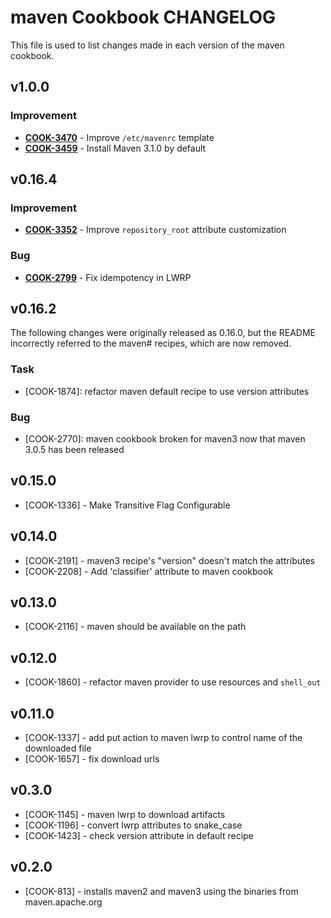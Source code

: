 maven Cookbook CHANGELOG
========================
This file is used to list changes made in each version of the maven cookbook.


v1.0.0
------
### Improvement
- **[COOK-3470](https://tickets.opscode.com/browse/COOK-3470)** - Improve `/etc/mavenrc` template
- **[COOK-3459](https://tickets.opscode.com/browse/COOK-3459)** - Install Maven 3.1.0 by default

v0.16.4
-------
### Improvement
- **[COOK-3352](https://tickets.opscode.com/browse/COOK-3352)** - Improve `repository_root` attribute customization

### Bug
- **[COOK-2799](https://tickets.opscode.com/browse/COOK-2799)** - Fix idempotency in LWRP

v0.16.2
-------
The following changes were originally released as 0.16.0, but the README incorrectly referred to the maven# recipes, which are now removed.

### Task
- [COOK-1874]: refactor maven default recipe to use version attributes

### Bug
- [COOK-2770]: maven cookbook broken for maven3 now that maven 3.0.5 has been released

v0.15.0
-------
- [COOK-1336] - Make Transitive Flag Configurable

v0.14.0
-------
- [COOK-2191] - maven3 recipe's "version" doesn't match the attributes
- [COOK-2208] - Add 'classifier' attribute to maven cookbook

v0.13.0
-------
- [COOK-2116] - maven should be available on the path

v0.12.0
-------
- [COOK-1860] - refactor maven provider to use resources and `shell_out`

v0.11.0
-------
- [COOK-1337] - add put action to maven lwrp to control name of the downloaded file
- [COOK-1657] - fix download urls

v0.3.0
------
- [COOK-1145] - maven lwrp to download artifacts
- [COOK-1196] - convert lwrp attributes to snake_case
- [COOK-1423] - check version attribute in default recipe

v0.2.0
------
- [COOK-813] - installs maven2 and maven3 using the binaries from maven.apache.org
